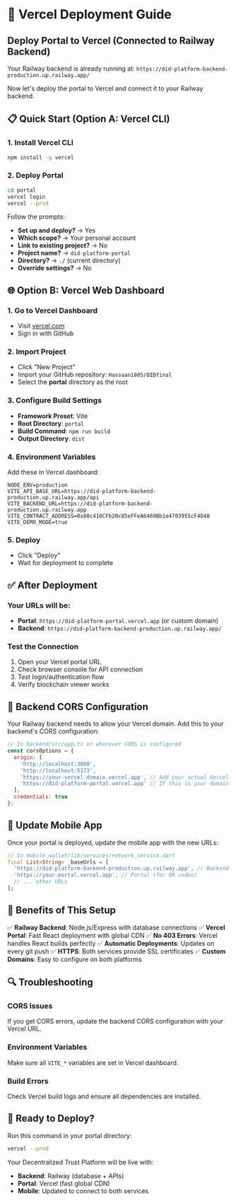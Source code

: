 # 🚀 Vercel Deployment Guide
## Deploy Portal to Vercel (Connected to Railway Backend)

Your Railway backend is already running at: `https://did-platform-backend-production.up.railway.app/`

Now let's deploy the portal to Vercel and connect it to your Railway backend.

## 📋 Quick Start (Option A: Vercel CLI)

### 1. Install Vercel CLI
```bash
npm install -g vercel
```

### 2. Deploy Portal
```bash
cd portal
vercel login
vercel --prod
```

Follow the prompts:
- **Set up and deploy?** → Yes
- **Which scope?** → Your personal account
- **Link to existing project?** → No
- **Project name?** → `did-platform-portal`
- **Directory?** → `./` (current directory)
- **Override settings?** → No

## 🌐 Option B: Vercel Web Dashboard

### 1. Go to Vercel Dashboard
- Visit [vercel.com](https://vercel.com)
- Sign in with GitHub

### 2. Import Project
- Click "New Project"
- Import your GitHub repository: `Hassaan1805/DIDfinal`
- Select the **portal** directory as the root

### 3. Configure Build Settings
- **Framework Preset**: Vite
- **Root Directory**: `portal`
- **Build Command**: `npm run build`
- **Output Directory**: `dist`

### 4. Environment Variables
Add these in Vercel dashboard:
```
NODE_ENV=production
VITE_API_BASE_URL=https://did-platform-backend-production.up.railway.app/api
VITE_BACKEND_URL=https://did-platform-backend-production.up.railway.app
VITE_CONTRACT_ADDRESS=0x80c410CFb20c85eFFeA6469Bb1e4703955cF4D48
VITE_DEMO_MODE=true
```

### 5. Deploy
- Click "Deploy"
- Wait for deployment to complete

## ✅ After Deployment

### Your URLs will be:
- **Portal**: `https://did-platform-portal.vercel.app` (or custom domain)
- **Backend**: `https://did-platform-backend-production.up.railway.app/`

### Test the Connection
1. Open your Vercel portal URL
2. Check browser console for API connection
3. Test login/authentication flow
4. Verify blockchain viewer works

## 🔧 Backend CORS Configuration

Your Railway backend needs to allow your Vercel domain. Add this to your backend's CORS configuration:

```javascript
// In backend/src/app.ts or wherever CORS is configured
const corsOptions = {
  origin: [
    'http://localhost:3000',
    'http://localhost:5173',
    'https://your-vercel-domain.vercel.app', // Add your actual Vercel URL
    'https://did-platform-portal.vercel.app' // If this is your domain
  ],
  credentials: true
};
```

## 📱 Update Mobile App

Once your portal is deployed, update the mobile app with the new URLs:

```dart
// In mobile_wallet/lib/services/network_service.dart
final List<String> _baseUrls = [
  'https://did-platform-backend-production.up.railway.app', // Backend
  'https://your-portal.vercel.app', // Portal (for QR codes)
  // ... other URLs
];
```

## 🎯 Benefits of This Setup

✅ **Railway Backend**: Node.js/Express with database connections
✅ **Vercel Portal**: Fast React deployment with global CDN
✅ **No 403 Errors**: Vercel handles React builds perfectly
✅ **Automatic Deployments**: Updates on every git push
✅ **HTTPS**: Both services provide SSL certificates
✅ **Custom Domains**: Easy to configure on both platforms

## 🔍 Troubleshooting

### CORS Issues
If you get CORS errors, update the backend CORS configuration with your Vercel URL.

### Environment Variables
Make sure all `VITE_*` variables are set in Vercel dashboard.

### Build Errors
Check Vercel build logs and ensure all dependencies are installed.

## 🚀 Ready to Deploy?

Run this command in your portal directory:
```bash
vercel --prod
```

Your Decentralized Trust Platform will be live with:
- **Backend**: Railway (database + APIs)
- **Portal**: Vercel (fast global CDN)
- **Mobile**: Updated to connect to both services